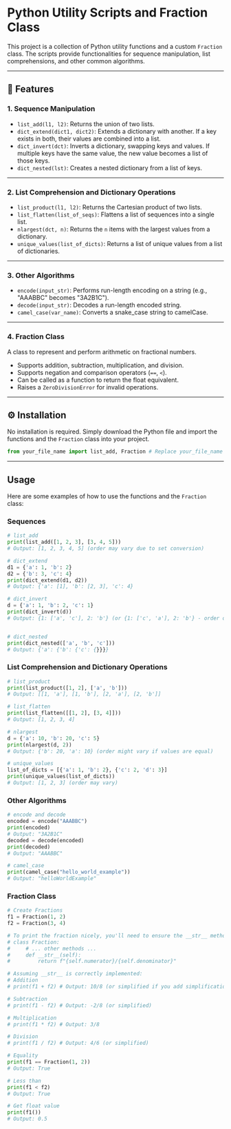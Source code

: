 # Python Utility Scripts and Fraction Class

This project is a collection of Python utility functions and a custom `Fraction` class. The scripts provide functionalities for sequence manipulation, list comprehensions, and other common algorithms.

---

## 🚀 Features

### 1. Sequence Manipulation
* `list_add(l1, l2)`: Returns the union of two lists.
* `dict_extend(dict1, dict2)`: Extends a dictionary with another. If a key exists in both, their values are combined into a list.
* `dict_invert(dct)`: Inverts a dictionary, swapping keys and values. If multiple keys have the same value, the new value becomes a list of those keys.
* `dict_nested(lst)`: Creates a nested dictionary from a list of keys.

---

### 2. List Comprehension and Dictionary Operations
* `list_product(l1, l2)`: Returns the Cartesian product of two lists.
* `list_flatten(list_of_seqs)`: Flattens a list of sequences into a single list.
* `nlargest(dct, n)`: Returns the `n` items with the largest values from a dictionary.
* `unique_values(list_of_dicts)`: Returns a list of unique values from a list of dictionaries.

---

### 3. Other Algorithms
* `encode(input_str)`: Performs run-length encoding on a string (e.g., "AAABBC" becomes "3A2B1C").
* `decode(input_str)`: Decodes a run-length encoded string.
* `camel_case(var_name)`: Converts a snake_case string to camelCase.

---

### 4. Fraction Class
A class to represent and perform arithmetic on fractional numbers.
* Supports addition, subtraction, multiplication, and division.
* Supports negation and comparison operators (`==`, `<`).
* Can be called as a function to return the float equivalent.
* Raises a `ZeroDivisionError` for invalid operations.

---

## ⚙️ Installation

No installation is required. Simply download the Python file and import the functions and the `Fraction` class into your project.

```python
from your_file_name import list_add, Fraction # Replace your_file_name with the actual name of your Python file
```

---

## Usage

Here are some examples of how to use the functions and the `Fraction` class:

### Sequences
```python
# list_add
print(list_add([1, 2, 3], [3, 4, 5]))
# Output: [1, 2, 3, 4, 5] (order may vary due to set conversion)

# dict_extend
d1 = {'a': 1, 'b': 2}
d2 = {'b': 3, 'c': 4}
print(dict_extend(d1, d2))
# Output: {'a': [1], 'b': [2, 3], 'c': 4}

# dict_invert
d = {'a': 1, 'b': 2, 'c': 1}
print(dict_invert(d))
# Output: {1: ['a', 'c'], 2: 'b'} (or {1: ['c', 'a'], 2: 'b'} - order of keys in list may vary)


# dict_nested
print(dict_nested(['a', 'b', 'c']))
# Output: {'a': {'b': {'c': {}}}}
```

### List Comprehension and Dictionary Operations
```python
# list_product
print(list_product([1, 2], ['a', 'b']))
# Output: [[1, 'a'], [1, 'b'], [2, 'a'], [2, 'b']]

# list_flatten
print(list_flatten([[1, 2], [3, 4]]))
# Output: [1, 2, 3, 4]

# nlargest
d = {'a': 10, 'b': 20, 'c': 5}
print(nlargest(d, 2))
# Output: {'b': 20, 'a': 10} (order might vary if values are equal)

# unique_values
list_of_dicts = [{'a': 1, 'b': 2}, {'c': 2, 'd': 3}]
print(unique_values(list_of_dicts))
# Output: [1, 2, 3] (order may vary)
```

### Other Algorithms
```python
# encode and decode
encoded = encode("AAABBC")
print(encoded)
# Output: "3A2B1C"
decoded = decode(encoded)
print(decoded)
# Output: "AAABBC"

# camel_case
print(camel_case("hello_world_example"))
# Output: "helloWorldExample"
```

### Fraction Class
```python
# Create Fractions
f1 = Fraction(1, 2)
f2 = Fraction(3, 4)

# To print the fraction nicely, you'll need to ensure the __str__ method is correctly defined within the Fraction class:
# class Fraction:
#     # ... other methods ...
#     def __str__(self):
#         return f"{self.numerator}/{self.denominator}"

# Assuming __str__ is correctly implemented:
# Addition
# print(f1 + f2) # Output: 10/8 (or simplified if you add simplification logic)

# Subtraction
# print(f1 - f2) # Output: -2/8 (or simplified)

# Multiplication
# print(f1 * f2) # Output: 3/8

# Division
# print(f1 / f2) # Output: 4/6 (or simplified)

# Equality
print(f1 == Fraction(1, 2))
# Output: True

# Less than
print(f1 < f2)
# Output: True

# Get float value
print(f1())
# Output: 0.5
